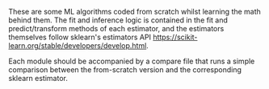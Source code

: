 These are some ML algorithms coded from scratch whilst learning the math behind them. The fit and inference logic is contained in the fit and predict/transform methods of each estimator, and the estimators themselves follow sklearn's estimators API https://scikit-learn.org/stable/developers/develop.html.

Each module should be accompanied by a compare file that runs a simple comparison between the from-scratch version and the corresponding sklearn estimator.
